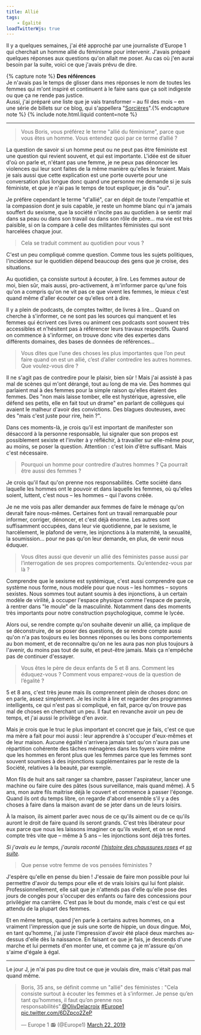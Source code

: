 ```yaml
---
title: Allié
tags:
    - Égalité
loadTwitterWjs: true
---
```


Il y a quelques semaines, j'ai été approché par une journaliste d'Europe 1 qui
cherchait un homme allié du féminisme pour intervenir. J'avais préparé quelques
réponses aux questions qu'on allait me poser. Au cas où j'en aurai besoin par la
suite, voici ce que j'avais prévu de dire.

{% capture note %} **Des références**  
Je n'avais pas le temps de glisser dans mes réponses le nom de toutes les femmes
qui m'ont inspiré et continuent à le faire sans que ça soit indigeste ou que ça
ne rende pas justice.  
Aussi, j'ai préparé une liste que je vais transformer – au fil des mois – en une
série de billets sur ce blog, qui s'appellera
"[Sorcières](/tag/sorcières)".{% endcapture note %}
{% include note.html.liquid content=note %}

<!-- more -->

---

> Vous Boris, vous préférez le terme "allié du féminisme", parce que vous êtes
> un homme. Vous entendez quoi par ce terme d’allié ?

La question de savoir si un homme peut ou ne peut pas être féministe est une
question qui revient souvent, et qui est importante. L'idée est de situer d'où
on parle et, n'étant pas une femme, je ne peux pas dénoncer les violences qui
leur sont faites de la même manière qu'elles le feraient. Mais je sais aussi que
cette explication est une porte ouverte pour une conversation plus longue donc
quand une personne me demande si je suis féministe, et que je n'ai pas le temps
de tout expliquer, je dis "oui".

Je préfère cependant le terme "d'allié", car en dépit de toute l'empathie et la
compassion dont je suis capable, je reste un homme blanc qui n'a jamais souffert
du sexisme, que la société n'incite pas au quotidien à se sentir mal dans sa
peau ou dans son travail ou dans son rôle de père… ma vie est très paisible, si
on la compare à celle des militantes féministes qui sont harcelées chaque jour.

> Cela se traduit comment au quotidien pour vous ?

C'est un peu compliqué comme question. Comme tous les sujets politiques,
l'incidence sur le quotidien dépend beaucoup des gens que je croise, des
situations.

Au quotidien, ça consiste surtout à écouter, à lire. Les femmes autour de moi,
bien sûr, mais aussi, pro-activement, à m'informer parce qu'une fois qu'on a
compris qu'on ne vit pas ce que vivent les femmes, le mieux c'est quand même
d'aller écouter ce qu'elles ont à dire.

Il y a plein de podcasts, de comptes twitter, de livres à lire… Quand on cherche
à s'informer, ce ne sont pas les sources qui manquent et les femmes qui écrivent
ces livres ou animent ces podcasts sont souvent très accessibles et n'hésitent
pas à référencer leurs travaux respectifs. Quand on commence à s'informer, on
trouve donc vite des expertes dans différents domaines, des bases de données de
références…

> Vous dites que l’une des choses les plus importantes que l’on peut faire quand
> on est un allié, c’est d’aller contredire les autres hommes. Que voulez-vous
> dire ?

Il ne s'agit pas de contredire pour le plaisir, bien sûr ! Mais j'ai assisté à
pas mal de scènes qui m'ont dérangé, tout au long de ma vie. Des hommes qui
parlaient mal à des femmes pour la simple raison qu'elles étaient des femmes.
Des "non mais laisse tomber, elle est hystérique, agressive, elle défend ses
petits, elle en fait tout un drame" en parlant de collègues qui avaient le
malheur d'avoir des convictions. Des blagues douteuses, avec des "mais c'est
juste pour rire, hein ?".

Dans ces moments-là, je crois qu'il est important de manifester son désaccord à
la personne responsable, lui signaler que son propos est possiblement sexiste et
l'inviter à y réfléchir, à travailler sur elle-même pour, au moins, se poser la
question. Attention : c'est loin d'être suffisant. Mais c'est nécessaire.

> Pourquoi un homme pour contredire d’autres hommes ? Ça pourrait être aussi des
> femmes ?

Je crois qu'il faut qu'on prenne nos responsabilités. Cette société dans
laquelle les hommes ont le pouvoir et dans laquelle les femmes, où qu'elles
soient, luttent, c'est nous – les hommes – qui l'avons créée.

Je ne me vois pas aller demander aux femmes de faire le ménage qu'on devrait
faire nous-mêmes. Certaines font un travail remarquable pour informer, corriger,
dénoncer, et c'est déjà énorme. Les autres sont suffisamment occupées, dans leur
vie quotidienne, par le sexisme, le harcèlement, le plafond de verre, les
injonctions à la maternité, la sexualité, la soumission… pour ne pas qu'on leur
demande, en plus, de venir nous éduquer.

> Vous dites aussi que devenir un allié des féministes passe aussi par
> l’interrogation de ses propres comportements. Qu’entendez-vous par là ?

Comprendre que le sexisme est systémique, c'est aussi comprendre que ce système
nous forme, nous modèle pour que nous – les hommes – soyons sexistes. Nous
sommes tout autant soumis à des injonctions, à un certain modèle de virilité, à
occuper l'espace physique comme l'espace de parole, à rentrer dans "le moule" de
la masculinité. Notamment dans des moments très importants pour notre
construction psychologique, comme le lycée.

Alors oui, se rendre compte qu'on souhaite devenir un allié, ça implique de se
déconstruire, de se poser des questions, de se rendre compte aussi qu'on n'a pas
toujours eu les bonnes réponses ou les bons comportements au bon moment, et de
reconnaître qu'on ne les aura pas non plus toujours à l'avenir, du moins pas
tout de suite, et peut-être jamais. Mais ça n'empêche pas de continuer
d'essayer.

> Vous êtes le père de deux enfants de 5 et 8 ans. Comment les éduquez-vous ?
> Comment vous emparez-vous de la question de l’égalité ?

5 et 8 ans, c'est très jeune mais ils comprennent plein de choses donc on en
parle, assez simplement. Je les incite à lire et regarder des programmes
intelligents, ce qui n'est pas si compliqué, en fait, parce qu'on trouve pas mal
de choses en cherchant un peu. Il faut en revanche avoir un peu de temps, et
j'ai aussi le privilège d'en avoir.

Mais je crois que le truc le plus important et concret que je fais, c'est ce que
ma mère a fait pour moi aussi : leur apprendre à s'occuper d'eux-mêmes et de
leur maison. Aucune égalité n'arrivera jamais tant qu'on n'aura pas une
répartition cohérente des tâches ménagères dans les foyers voire même que les
hommes en feront plus que les femmes parce que les femmes sont souvent soumises
à des injonctions supplémentaires par le reste de la Société, relatives à la
beauté, par exemple.

Mon fils de huit ans sait ranger sa chambre, passer l'aspirateur, lancer une
machine ou faire cuire des pâtes (sous surveillance, mais quand même). À 5 ans,
mon autre fils maitrise déjà le couvert et commence à passer l'éponge. Quand ils
ont du temps libre, on regarde d'abord ensemble s'il y a des choses à faire dans
la maison avant de se jeter dans un de leurs loisirs.

À la maison, ils aiment parler avec nous de ce qu'ils aiment ou de ce qu'ils
auront le droit de faire quand ils seront grands. C'est très libérateur pour eux
parce que nous les laissons imaginer ce qu'ils veulent, et on se rend compte
très vite que – même à 5 ans – les injonctions sont déjà très fortes.

_Si j'avais eu le temps, j'aurais raconté
[l'histoire des chaussures roses](/notes/2015-11-son-choix/) et
[sa suite](/notes/2015-11-son-choix-suite/)._

> Que pense votre femme de vos pensées féministes ?

J'espère qu'elle en pense du bien ! J'essaie de faire mon possible pour lui
permettre d'avoir du temps pour elle et de vrais loisirs qui lui font plaisir.
Professionnellement, elle sait que je n'attends pas d'elle qu'elle pose des
jours de congés pour s'occuper des enfants ou faire des concessions pour
privilégier ma carrière. C'est pas le bout du monde, mais c'est ce qui est
attendu de la plupart des femmes.

Et en même temps, quand j'en parle à certains autres hommes, on a vraiment
l'impression que je suis une sorte de hippie, un doux dingue. Moi, en tant
qu'homme, j'ai juste l'impression d'avoir été placé deux marches au-dessus
d'elle dès la naissance. En faisant ce que je fais, je descends d'une marche et
lui permets d'en monter une, et comme ça je m'assure qu'on s'aime d'égale à
égal.

---

Le jour J, je n'ai pas pu dire tout ce que je voulais dire, mais c'était pas mal
quand même.

<blockquote class="twitter-tweet"><p lang="fr" dir="ltr">Boris, 35 ans, se définit comme un &quot;allié&quot; des féministes : &quot;Cela consiste surtout à écouter les femmes et à s’informer. Je pense qu’en tant qu’hommes, il faut qu’on prenne nos responsabilités&quot;.<a href="https://twitter.com/OlivDelacroix?ref_src=twsrc%5Etfw">@OlivDelacroix</a> <a href="https://twitter.com/hashtag/Europe1?src=hash&amp;ref_src=twsrc%5Etfw">#Europe1</a> <a href="https://t.co/6DZpco2ZeP">pic.twitter.com/6DZpco2ZeP</a></p>&mdash; Europe 1 📻 (@Europe1) <a href="https://twitter.com/Europe1/status/1109101774466510848?ref_src=twsrc%5Etfw">March 22, 2019</a></blockquote>
